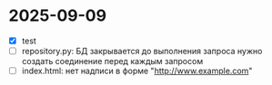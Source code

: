 # 2025-09-09
- [x] test
- [ ] repository.py: БД закрывается до выполнения запроса нужно создать cоединение перед каждым запросом
- [ ] index.html: нет надписи в форме "http://www.example.com"